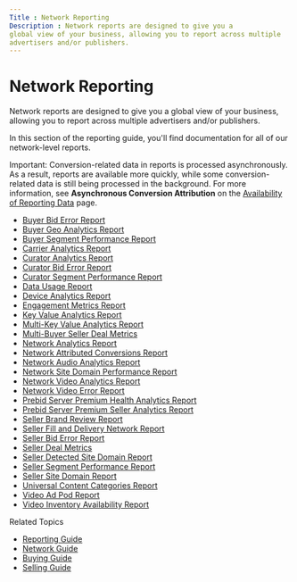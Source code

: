 ```yaml
---
Title : Network Reporting
Description : Network reports are designed to give you a
global view of your business, allowing you to report across multiple
advertisers and/or publishers.
---
```



# Network Reporting





Network reports are designed to give you a
global view of your business, allowing you to report across multiple
advertisers and/or publishers.

In this section of the reporting guide, you'll find documentation for
all of our network-level reports.



Important: Conversion-related data in
reports is processed asynchronously. As a result, reports are available
more quickly, while some conversion-related data is still being
processed in the background. For more information, see **Asynchronous
Conversion Attribution** on the
<a href="availability-of-reporting-data.html" class="xref">Availability
of Reporting Data</a> page.



- <a href="buyer-bid-error-report.html" class="xref">Buyer Bid Error
  Report</a>
- <a href="buyer-geo-analytics-report.html" class="xref">Buyer Geo
  Analytics Report</a>
- <a href="buyer-segment-performance-report.html" class="xref">Buyer
  Segment Performance Report</a>
- <a href="carrier-analytics-report.html" class="xref">Carrier Analytics
  Report</a>
- <a href="curator-analytics-report.html" class="xref">Curator Analytics
  Report</a>
- <a href="curator-bid-error-report.html" class="xref">Curator Bid Error
  Report</a>
- <a href="curator-segment-performance-report.html" class="xref">Curator
  Segment Performance Report</a>
- <a href="data-usage-report.html" class="xref">Data Usage Report</a>
- <a href="device-analytics-report.html" class="xref">Device Analytics
  Report</a>
- <a href="engagement-metrics-report.html" class="xref">Engagement Metrics
  Report</a>
- <a href="key-value-analytics-report.html" class="xref">Key Value
  Analytics Report</a>
- <a href="multi-key-value-analytics-report.html" class="xref">Multi-Key
  Value Analytics Report</a>
- <a href="multi-buyer-seller-deal-metrics.html" class="xref"
  title="The Multi-Buyer Seller Deal Metrics report provides key information relevant to sellers about multi-buyer deal metrics, performance, and rejection reasons.">Multi-Buyer
  Seller Deal Metrics</a>
- <a href="network-analytics-report.html" class="xref">Network Analytics
  Report</a>
- <a href="member-attributed-conversions-report.html" class="xref">Network
  Attributed Conversions Report</a>
- <a href="network-audio-analytics-report.html" class="xref">Network Audio
  Analytics Report</a>
- <a href="network-site-domain-performance-report.html"
  class="xref">Network Site Domain Performance Report</a>
- <a href="network-video-analytics-report.html" class="xref">Network Video
  Analytics Report</a>
- <a href="network-video-error-report.html" class="xref">Network Video
  Error Report</a>
- <a href="prebid-server-premium-health-analytics-report.html"
  class="xref">Prebid Server Premium Health Analytics Report</a>
- <a href="prebid-server-premium-seller-analytics.html" class="xref"
  title="The Prebid Server Premium Seller Analytics Report contains performance information on configured Prebid Server Premium (PSP) demand partners.">Prebid
  Server Premium Seller Analytics Report</a>
- <a href="seller-brand-review-report.html" class="xref">Seller Brand
  Review Report</a>
- <a href="seller-fill-and-delivery-network-report.html"
  class="xref">Seller Fill and Delivery Network Report</a>
- <a href="seller-bid-error-report.html" class="xref">Seller Bid Error
  Report</a>
- <a href="seller-deal-metrics.html" class="xref"
  title="The Seller Deal Metrics report provides key information about deal metrics, performance, and rejection reasons that is relevant to sellers.">Seller
  Deal Metrics</a>
- <a href="seller-detected-site-domain-report.html" class="xref">Seller
  Detected Site Domain Report</a>
- <a href="seller-segment-performance-report.html" class="xref">Seller
  Segment Performance Report</a>
- <a href="seller-site-domain-report.html" class="xref">Seller Site Domain
  Report</a>
- <a href="universal-content-categories-report.html"
  class="xref">Universal Content Categories Report</a>
- <a href="video-ad-pod-report.html" class="xref">Video Ad Pod Report</a>
- <a href="video-inventory-availability-report.html" class="xref">Video
  Inventory Availability Report</a>

Related Topics

- <a href="reporting-guide.html" class="xref">Reporting Guide</a>
- <a href="network-guide.html" class="xref">Network Guide</a>
- <a href="buying-guide.html" class="xref">Buying Guide</a>
- <a href="selling-guide.html" class="xref">Selling Guide</a>






